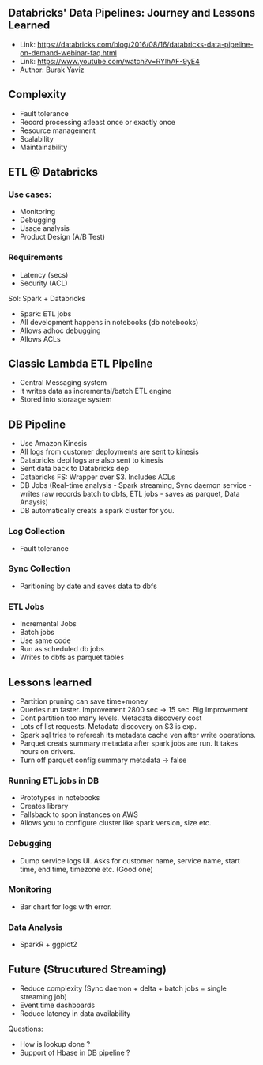 Databricks' Data Pipelines: Journey and Lessons Learned
-------------------------------------------------------

- Link: https://databricks.com/blog/2016/08/16/databricks-data-pipeline-on-demand-webinar-faq.html
- Link: https://www.youtube.com/watch?v=RYlhAF-9yE4
- Author: Burak Yaviz

## Complexity
- Fault tolerance
- Record processing atleast once or exactly once
- Resource management
- Scalability
- Maintainability

## ETL @ Databricks

### Use cases:
- Monitoring
- Debugging
- Usage analysis
- Product Design (A/B Test)

### Requirements
- Latency (secs)
- Security (ACL)

Sol: Spark + Databricks
- Spark: ETL jobs
- All development happens in notebooks (db notebooks)
- Allows adhoc debugging
- Allows ACLs

## Classic Lambda ETL Pipeline
- Central Messaging system
- It writes data as incremental/batch ETL engine
- Stored into storaage system

## DB Pipeline
- Use Amazon Kinesis
- All logs from customer deployments are sent to kinesis
- Databricks depl logs are also sent to kinesis
- Sent data back to Databricks dep
- Databricks FS: Wrapper over S3. Includes ACLs
- DB Jobs (Real-time analysis - Spark streaming, Sync daemon service - writes raw records batch to dbfs, ETL jobs - saves as parquet, Data Anaysis)
- DB automatically creats a spark cluster for you.

### Log Collection
- Fault tolerance

### Sync Collection 
- Paritioning by date and saves data to dbfs

### ETL Jobs
- Incremental Jobs
- Batch jobs
- Use same code
- Run as scheduled db jobs
- Writes to dbfs as parquet tables

## Lessons learned
- Partition pruning can save time+money
- Queries run faster. Improvement 2800 sec -> 15 sec. Big Improvement
- Dont partition too many levels. Metadata discovery cost
- Lots of list requests. Metadata discovery on S3 is exp. 
- Spark sql tries to referesh its metadata cache ven after write operations.
- Parquet creats summary metadata after spark jobs are run. It takes hours on drivers.
- Turn off parquet config summary metadata -> false

### Running ETL jobs in DB
- Prototypes in notebooks
- Creates library
- Fallsback to spon instances on AWS
- Allows you to configure cluster like spark version, size etc.

### Debugging
- Dump service logs UI. Asks for customer name, service name, start time, end time, timezone etc. (Good one)

### Monitoring
- Bar chart for logs with error.

### Data Analysis
- SparkR + ggplot2

## Future (Strucutured Streaming)
- Reduce complexity (Sync daemon + delta + batch jobs = single streaming job)
- Event time dashboards
- Reduce latency in data availability

Questions:
- How is lookup done ?
- Support of Hbase in DB pipeline ?